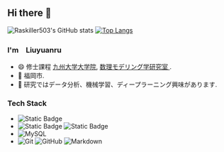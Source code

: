 ## Hi there 👋
![Raskiller503's GitHub stats](https://github-readme-stats.vercel.app/api?username=liuyuanru123&show_icons=true&theme=radical&count_private=true)
[![Top Langs](https://github-readme-stats.vercel.app/api/top-langs/?username=liuyuanru123)](https://github.com/anuraghazra/github-readme-stats)
<!--
**liuyuanru123/liuyuanru123** is a ✨ _special_ ✨ repository because its `README.md` (this file) appears on your GitHub profile.

Here are some ideas to get you started:

- 🔭 I’m currently working on ...
- 🌱 I’m currently learning ...
- 👯 I’m looking to collaborate on ...
- 🤔 I’m looking for help with ...
- 💬 Ask me about ...
- 📫 How to reach me: ...
- 😄 Pronouns: ...
- ⚡ Fun fact: ...
-->

### I'm　Liuyuanru

- 😄 修士課程 [九州大学大学院](https://www.kyushu-u.ac.jp/en/), [数理モデリング学研究室 ]([https://energy.arch.kyushu-u.ac.jp/index.html](https://www.agr.kyushu-u.ac.jp/lab/ta/members_ja.html)).
- 🌱 福岡市.
- 🔭 研究ではデータ分析、機械学習、ディープラーニング興味があります. 
### Tech Stack
- ![Static Badge](https://img.shields.io/badge/python3-yello) 
- ![Static Badge](https://img.shields.io/badge/REST%20API-red) ![Static Badge](https://img.shields.io/badge/HTML-teal)
- ![MySQL](https://img.shields.io/badge/-MySQL-333333?style=flat&logo=mysql) 
- ![Git](https://img.shields.io/badge/-Git-333333?style=flat&logo=git)
![GitHub](https://img.shields.io/badge/-GitHub-333333?style=flat&logo=github)
![Markdown](https://img.shields.io/badge/-Markdown-333333?style=flat&logo=markdown)




